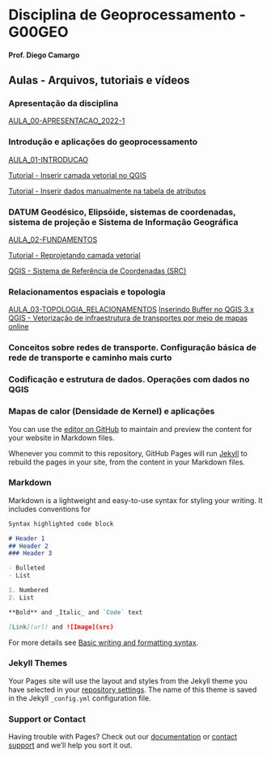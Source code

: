 # Disciplina de Geoprocessamento - G00GEO
#### Prof. Diego Camargo

## Aulas - Arquivos, tutoriais e vídeos
### Apresentação da disciplina
[AULA_00-APRESENTACAO_2022-1](https://github.com/d-camargo/geo/blob/ae8ab9ee8777a388afc4187ff6d8e66c022f9c7d/arquivos/AULA_00-APRESENTACAO_2022-1.pdf)

### Introdução e aplicações do geoprocessamento
[AULA_01-INTRODUCAO](https://github.com/d-camargo/geo/raw/65897db4e83f1ee69554438356894cc4922c1ffe/arquivos/AULA_01-INTRODUCAO.pdf)


[Tutorial - Inserir camada vetorial no QGIS](https://sway.office.com/VH2ndMKEzRpI45ii?ref=Link)


[Tutorial - Inserir dados manualmente na tabela de atributos](https://sway.office.com/gokwxb2FP3C4D7Lp?ref=Link)


### DATUM Geodésico, Elipsóide, sistemas de coordenadas, sistema de projeção e Sistema de Informação Geográfica
[AULA_02-FUNDAMENTOS](https://github.com/d-camargo/geo/blob/65897db4e83f1ee69554438356894cc4922c1ffe/arquivos/AULA_01-INTRODUCAO.pdf)

[Tutorial - Reprojetando camada vetorial](https://sway.office.com/kHHzvq2lQOFq3HSb?ref=Link)

[QGIS - Sistema de Referência de Coordenadas (SRC)](https://youtu.be/RhE2YUpkNMo)

### Relacionamentos espaciais e topologia
[AULA_03-TOPOLOGIA_RELACIONAMENTOS](https://github.com/d-camargo/geo/blob/65897db4e83f1ee69554438356894cc4922c1ffe/arquivos/AULA_03-TOPOLOGIA_RELACIONAMENTOS.pdf)
[Inserindo Buffer no QGIS 3.x](https://sway.office.com/d8RavoQJsuYDThEq?ref=Link)
[QGIS - Vetorização de infraestrutura de transportes por meio de mapas online](https://youtu.be/XwLkVBkKL8Q)

### Conceitos sobre redes de transporte. Configuração básica de rede de transporte e caminho mais curto
### Codificação e estrutura de dados. Operações com dados no QGIS
### Mapas de calor (Densidade de Kernel) e aplicações

You can use the [editor on GitHub](https://github.com/d-camargo/geo/edit/gh-pages/index.md) to maintain and preview the content for your website in Markdown files.

Whenever you commit to this repository, GitHub Pages will run [Jekyll](https://jekyllrb.com/) to rebuild the pages in your site, from the content in your Markdown files.

### Markdown

Markdown is a lightweight and easy-to-use syntax for styling your writing. It includes conventions for

```markdown
Syntax highlighted code block

# Header 1
## Header 2
### Header 3

- Bulleted
- List

1. Numbered
2. List

**Bold** and _Italic_ and `Code` text

[Link](url) and ![Image](src)
```

For more details see [Basic writing and formatting syntax](https://docs.github.com/en/github/writing-on-github/getting-started-with-writing-and-formatting-on-github/basic-writing-and-formatting-syntax).

### Jekyll Themes

Your Pages site will use the layout and styles from the Jekyll theme you have selected in your [repository settings](https://github.com/d-camargo/geo/settings/pages). The name of this theme is saved in the Jekyll `_config.yml` configuration file.

### Support or Contact

Having trouble with Pages? Check out our [documentation](https://docs.github.com/categories/github-pages-basics/) or [contact support](https://support.github.com/contact) and we’ll help you sort it out.
